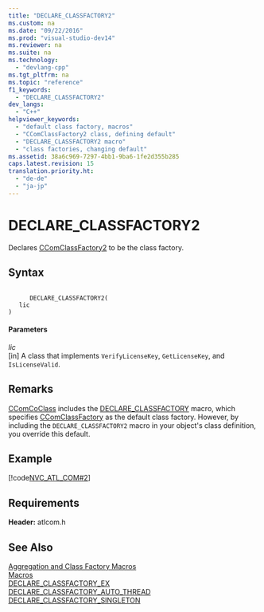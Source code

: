 ```yaml
---
title: "DECLARE_CLASSFACTORY2"
ms.custom: na
ms.date: "09/22/2016"
ms.prod: "visual-studio-dev14"
ms.reviewer: na
ms.suite: na
ms.technology: 
  - "devlang-cpp"
ms.tgt_pltfrm: na
ms.topic: "reference"
f1_keywords: 
  - "DECLARE_CLASSFACTORY2"
dev_langs: 
  - "C++"
helpviewer_keywords: 
  - "default class factory, macros"
  - "CComClassFactory2 class, defining default"
  - "DECLARE_CLASSFACTORY2 macro"
  - "class factories, changing default"
ms.assetid: 38a6c969-7297-4bb1-9ba6-1fe2d355b285
caps.latest.revision: 15
translation.priority.ht: 
  - "de-de"
  - "ja-jp"
---
```

# DECLARE_CLASSFACTORY2
Declares [CComClassFactory2](../VS_csharp/ccomclassfactory2-class.md) to be the class factory.  
  
## Syntax  
  
```  
  
      DECLARE_CLASSFACTORY2(   
   lic    
)  
```  
  
#### Parameters  
 *lic*  
 [in] A class that implements `VerifyLicenseKey`, `GetLicenseKey`, and `IsLicenseValid`.  
  
## Remarks  
 [CComCoClass](../VS_csharp/ccomcoclass-class.md) includes the [DECLARE_CLASSFACTORY](../VS_csharp/declare_classfactory.md) macro, which specifies [CComClassFactory](../VS_csharp/ccomclassfactory-class.md) as the default class factory. However, by including the `DECLARE_CLASSFACTORY2` macro in your object's class definition, you override this default.  
  
## Example  
 [!code[NVC_ATL_COM#2](../VS_csharp/codesnippet/CPP/declare_classfactory2_1.h)]  
  
## Requirements  
 **Header:** atlcom.h  
  
## See Also  
 [Aggregation and Class Factory Macros](../VS_csharp/aggregation-and-class-factory-macros.md)   
 [Macros](../VS_csharp/atl-macros.md)   
 [DECLARE_CLASSFACTORY_EX](../VS_csharp/declare_classfactory_ex.md)   
 [DECLARE_CLASSFACTORY_AUTO_THREAD](../VS_csharp/declare_classfactory_auto_thread.md)   
 [DECLARE_CLASSFACTORY_SINGLETON](../VS_csharp/declare_classfactory_singleton.md)